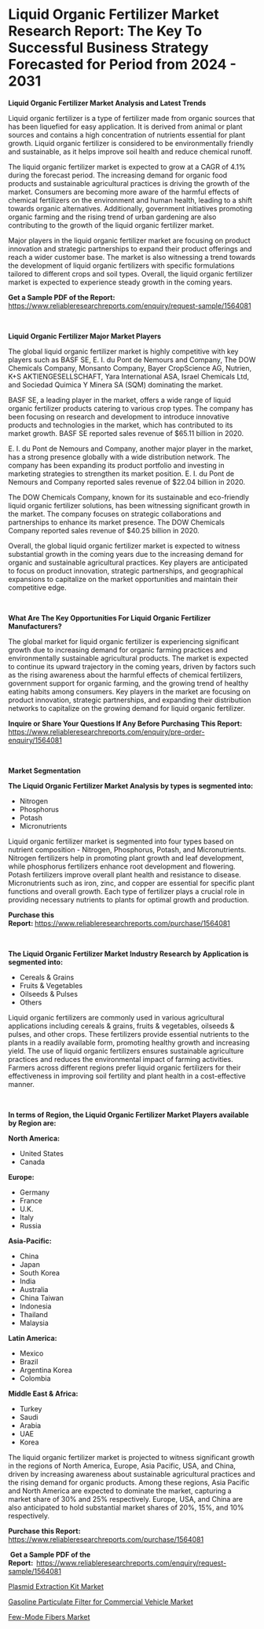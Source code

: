 <p><h1>Liquid Organic Fertilizer Market Research Report: The Key To Successful Business Strategy Forecasted for Period from 2024 - 2031</h1></p><p><strong>Liquid Organic Fertilizer Market Analysis and Latest Trends</strong></p>
<p><p>Liquid organic fertilizer is a type of fertilizer made from organic sources that has been liquefied for easy application. It is derived from animal or plant sources and contains a high concentration of nutrients essential for plant growth. Liquid organic fertilizer is considered to be environmentally friendly and sustainable, as it helps improve soil health and reduce chemical runoff.</p><p>The liquid organic fertilizer market is expected to grow at a CAGR of 4.1% during the forecast period. The increasing demand for organic food products and sustainable agricultural practices is driving the growth of the market. Consumers are becoming more aware of the harmful effects of chemical fertilizers on the environment and human health, leading to a shift towards organic alternatives. Additionally, government initiatives promoting organic farming and the rising trend of urban gardening are also contributing to the growth of the liquid organic fertilizer market.</p><p>Major players in the liquid organic fertilizer market are focusing on product innovation and strategic partnerships to expand their product offerings and reach a wider customer base. The market is also witnessing a trend towards the development of liquid organic fertilizers with specific formulations tailored to different crops and soil types. Overall, the liquid organic fertilizer market is expected to experience steady growth in the coming years.</p></p>
<p><strong>Get a Sample PDF of the Report:&nbsp;</strong> <a href="https://www.reliableresearchreports.com/enquiry/request-sample/1564081">https://www.reliableresearchreports.com/enquiry/request-sample/1564081</a></p>
<p>&nbsp;</p>
<p><strong>Liquid Organic Fertilizer Major Market Players</strong></p>
<p><p>The global liquid organic fertilizer market is highly competitive with key players such as BASF SE, E. I. du Pont de Nemours and Company, The DOW Chemicals Company, Monsanto Company, Bayer CropScience AG, Nutrien, K+S AKTIENGESELLSCHAFT, Yara International ASA, Israel Chemicals Ltd, and Sociedad Quimica Y Minera SA (SQM) dominating the market.</p><p>BASF SE, a leading player in the market, offers a wide range of liquid organic fertilizer products catering to various crop types. The company has been focusing on research and development to introduce innovative products and technologies in the market, which has contributed to its market growth. BASF SE reported sales revenue of $65.11 billion in 2020.</p><p>E. I. du Pont de Nemours and Company, another major player in the market, has a strong presence globally with a wide distribution network. The company has been expanding its product portfolio and investing in marketing strategies to strengthen its market position. E. I. du Pont de Nemours and Company reported sales revenue of $22.04 billion in 2020.</p><p>The DOW Chemicals Company, known for its sustainable and eco-friendly liquid organic fertilizer solutions, has been witnessing significant growth in the market. The company focuses on strategic collaborations and partnerships to enhance its market presence. The DOW Chemicals Company reported sales revenue of $40.25 billion in 2020.</p><p>Overall, the global liquid organic fertilizer market is expected to witness substantial growth in the coming years due to the increasing demand for organic and sustainable agricultural practices. Key players are anticipated to focus on product innovation, strategic partnerships, and geographical expansions to capitalize on the market opportunities and maintain their competitive edge.</p></p>
<p>&nbsp;</p>
<p><strong>What Are The Key Opportunities For Liquid Organic Fertilizer Manufacturers?</strong></p>
<p><p>The global market for liquid organic fertilizer is experiencing significant growth due to increasing demand for organic farming practices and environmentally sustainable agricultural products. The market is expected to continue its upward trajectory in the coming years, driven by factors such as the rising awareness about the harmful effects of chemical fertilizers, government support for organic farming, and the growing trend of healthy eating habits among consumers. Key players in the market are focusing on product innovation, strategic partnerships, and expanding their distribution networks to capitalize on the growing demand for liquid organic fertilizer.</p></p>
<p><strong>Inquire or Share Your Questions If Any Before Purchasing This Report:</strong> <a href="https://www.reliableresearchreports.com/enquiry/pre-order-enquiry/1564081">https://www.reliableresearchreports.com/enquiry/pre-order-enquiry/1564081</a></p>
<p>&nbsp;</p>
<p><strong>Market Segmentation</strong></p>
<p><strong>The Liquid Organic Fertilizer Market Analysis by types is segmented into:</strong></p>
<p><ul><li>Nitrogen</li><li>Phosphorus</li><li>Potash</li><li>Micronutrients</li></ul></p>
<p><p>Liquid organic fertilizer market is segmented into four types based on nutrient composition - Nitrogen, Phosphorus, Potash, and Micronutrients. Nitrogen fertilizers help in promoting plant growth and leaf development, while phosphorus fertilizers enhance root development and flowering. Potash fertilizers improve overall plant health and resistance to disease. Micronutrients such as iron, zinc, and copper are essential for specific plant functions and overall growth. Each type of fertilizer plays a crucial role in providing necessary nutrients to plants for optimal growth and production.</p></p>
<p><strong>Purchase this Report:&nbsp;</strong><a href="https://www.reliableresearchreports.com/purchase/1564081">https://www.reliableresearchreports.com/purchase/1564081</a></p>
<p>&nbsp;</p>
<p><strong>The Liquid Organic Fertilizer Market Industry Research by Application is segmented into:</strong></p>
<p><ul><li>Cereals & Grains</li><li>Fruits & Vegetables</li><li>Oilseeds & Pulses</li><li>Others</li></ul></p>
<p><p>Liquid organic fertilizers are commonly used in various agricultural applications including cereals & grains, fruits & vegetables, oilseeds & pulses, and other crops. These fertilizers provide essential nutrients to the plants in a readily available form, promoting healthy growth and increasing yield. The use of liquid organic fertilizers ensures sustainable agriculture practices and reduces the environmental impact of farming activities. Farmers across different regions prefer liquid organic fertilizers for their effectiveness in improving soil fertility and plant health in a cost-effective manner.</p></p>
<p>&nbsp;</p>
<p><strong>In terms of Region, the Liquid Organic Fertilizer Market Players available by Region are:</strong></p>
<p>
    <p> <strong> North America: </strong>
        <ul>
            <li>United States</li>
            <li>Canada</li>
        </ul>
        </p> 
    <p> <strong> Europe: </strong>
        <ul>
            <li>Germany</li>
            <li>France</li>
            <li>U.K.</li>
            <li>Italy</li>
            <li>Russia</li>
        </ul>
        </p> 
    <p> <strong> Asia-Pacific: </strong>
        <ul>
            <li>China</li>
            <li>Japan</li>
            <li>South Korea</li>
            <li>India</li>
            <li>Australia</li>
            <li>China Taiwan</li>
            <li>Indonesia</li>
            <li>Thailand</li>
            <li>Malaysia</li>
        </ul>
        </p> 
    <p> <strong> Latin America: </strong>
        <ul>
            <li>Mexico</li>
            <li>Brazil</li>
            <li>Argentina Korea</li>
            <li>Colombia</li>
        </ul>
        </p> 
    <p> <strong> Middle East & Africa: </strong>
        <ul>
            <li>Turkey</li>
            <li>Saudi</li>
            <li>Arabia</li>
            <li>UAE</li>
            <li>Korea</li>
        </ul>
    </p>
    </p>
<p><p>The liquid organic fertilizer market is projected to witness significant growth in the regions of North America, Europe, Asia Pacific, USA, and China, driven by increasing awareness about sustainable agricultural practices and the rising demand for organic products. Among these regions, Asia Pacific and North America are expected to dominate the market, capturing a market share of 30% and 25% respectively. Europe, USA, and China are also anticipated to hold substantial market shares of 20%, 15%, and 10% respectively.</p></p>
<p><strong>Purchase this Report: </strong><a href="https://www.reliableresearchreports.com/purchase/1564081">https://www.reliableresearchreports.com/purchase/1564081</a></p>
<p>&nbsp;<strong>Get a Sample PDF of the Report:&nbsp;&nbsp;</strong><a href="https://www.reliableresearchreports.com/enquiry/request-sample/1564081">https://www.reliableresearchreports.com/enquiry/request-sample/1564081</a></p>
<p><strong></strong></p>
<p><p><a href="https://view.publitas.com/reportprime-1/global-plasmid-extraction-kit-market-size-and-market-trends-insights-and-projections-from-2023-to-2030/">Plasmid Extraction Kit Market</a></p><p><a href="https://view.publitas.com/reportprime-1/gasoline-particulate-filter-for-commercial-vehicle-market-offer-valuable-insights-into-market-size-market-share-market-trends-and-projections-spanning-from-2023-to-2030/">Gasoline Particulate Filter for Commercial Vehicle Market</a></p><p><a href="https://view.publitas.com/reportprime-1/few-mode-fibers-market-size-growing-and-forecasted-for-period-from-2023-2030-and-provides-complete-market-analysis-of-this-market/">Few-Mode Fibers Market</a></p></p>